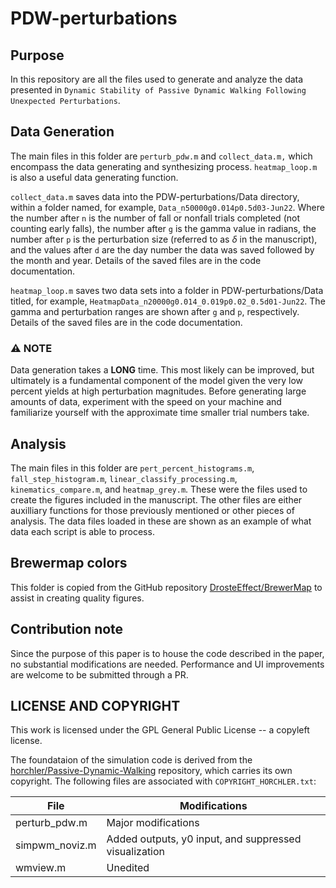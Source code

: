 # PDW-perturbations

## Purpose
In this repository are all the files used to generate and analyze the data 
presented in `Dynamic Stability of Passive Dynamic Walking Following Unexpected Perturbations`. 

## Data Generation 
The main files in this folder are `perturb_pdw.m` and `collect_data.m,` which 
encompass the data generating and synthesizing process. `heatmap_loop.m`
is also a useful data generating function.

`collect_data.m` saves data into the 
PDW-perturbations/Data directory, within a folder named, for example,
`Data_n50000g0.014p0.5d03-Jun22`. Where the number after `n` is the number
of fall or nonfall trials completed (not counting early falls), the number 
after `g` is the gamma value in radians, the number after `p` is 
the perturbation size (referred to as $\delta$ in the manuscript), and the
values after `d` are the day number the data was saved followed by the month and year.
Details of the saved files are in the code documentation.

`heatmap_loop.m` saves two data sets into a folder in PDW-perturbations/Data
titled, for example, `HeatmapData_n20000g0.014_0.019p0.02_0.5d01-Jun22`.
The gamma and perturbation ranges are shown after `g` and `p`, respectively.
Details of the saved files are in the code documentation.

### :warning: NOTE
Data generation takes a **LONG** time. This most likely can be improved, 
but ultimately is a fundamental component of the model given the very low percent yields
at high perturbation magnitudes. Before generating large amounts of data, 
experiment with the speed on your machine and familiarize yourself with the approximate time
smaller trial numbers take. 

## Analysis
The main files in this folder are `pert_percent_histograms.m`,
 `fall_step_histogram.m`, `linear_classify_processing.m`,
 `kinematics_compare.m`, and `heatmap_grey.m`. 
These were the files used to create the figures included in the manuscript. 
The other files are either auxilliary functions for those previously mentioned
or other pieces of analysis. The data files loaded in these are shown as an example of
what data each script is able to process.

## Brewermap colors
This folder is copied from the GitHub repository [DrosteEffect/BrewerMap](https://github.com/DrosteEffect/BrewerMap) to assist in creating quality figures.

## Contribution note
Since the purpose of this paper is to house the code described in the paper, no substantial modifications are needed. 
Performance and UI improvements are welcome to be submitted through a PR.

## LICENSE AND COPYRIGHT
This work is licensed under the GPL General Public License -- a copyleft license. 

The foundataion of the simulation code is derived from the [horchler/Passive-Dynamic-Walking](https://github.com/horchler/Passive-Dynamic-Walking) repository, which carries its own copyright.
The following files are associated with `COPYRIGHT_HORCHLER.txt`:

| File | Modifications |
| ---- | ------------- |
| perturb_pdw.m | Major modifications |
| simpwm_noviz.m | Added outputs, y0 input, and suppressed visualization |
| wmview.m | Unedited |
